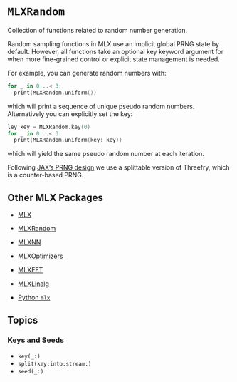 # ``MLXRandom``

Collection of functions related to random number generation.

Random sampling functions in MLX use an implicit global PRNG state by default. However, all 
functions take an optional key keyword argument for when more fine-grained control or explicit state management is needed.

For example, you can generate random numbers with:

```swift
for _ in 0 ..< 3:
  print(MLXRandom.uniform())
```

which will print a sequence of unique pseudo random numbers. Alternatively you can explicitly set the key:

```swift
ley key = MLXRandom.key(0)
for _ in 0 ..< 3:
  print(MLXRandom.uniform(key: key))
```

which will yield the same pseudo random number at each iteration.

Following [JAX’s PRNG design](https://jax.readthedocs.io/en/latest/jep/263-prng.html) we use a
splittable version of Threefry, which is a counter-based PRNG.

## Other MLX Packages

- [MLX](https://ml-explore.github.io/mlx-swift/MLX/documentation/mlx/)
- [MLXRandom](https://ml-explore.github.io/mlx-swift/MLXRandom/documentation/mlxrandom/)
- [MLXNN](https://ml-explore.github.io/mlx-swift/MLXNN/documentation/mlxnn/)
- [MLXOptimizers](https://ml-explore.github.io/mlx-swift/MLXOptimizers/documentation/mlxoptimizers/)
- [MLXFFT](https://ml-explore.github.io/mlx-swift/MLXFFT/documentation/mlxfft/)
- [MLXLinalg](https://ml-explore.github.io/mlx-swift/MLXLinalg/documentation/mlxlinalg/)

- [Python `mlx`](https://ml-explore.github.io/mlx/build/html/index.html)

## Topics

### Keys and Seeds

- ``key(_:)``
- ``split(key:into:stream:)``
- ``seed(_:)``

